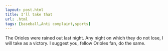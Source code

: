 ```yaml
---
layout: post.html
title: I'll take that
url: .html
tags: [baseball,Anti complaint,sports]
---
```

The Orioles were rained out last night. Any night on which they do not lose, I will take as a victory. I suggest you, fellow Orioles fan, do the same.
